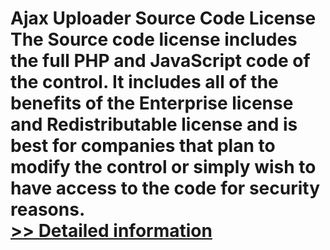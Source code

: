 # Ajax Uploader Source Code License<br />The Source code license includes the full PHP and JavaScript code of the control. It includes all of the benefits of the Enterprise license and Redistributable license and is best for companies that plan to modify the control or simply wish to have access to the code for security reasons.<br />[>> Detailed information](https://secure.shareit.com/shareit/product.html?productid=300236943&affiliateid=200057808)